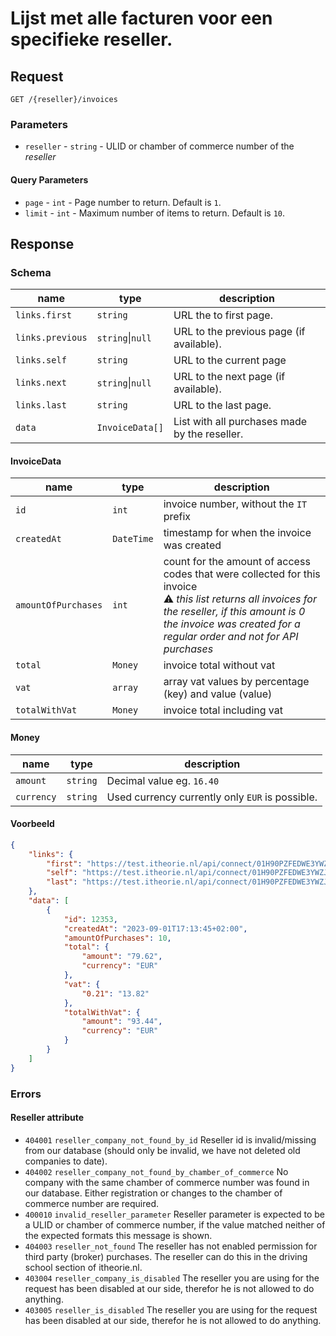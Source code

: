 # Lijst met alle facturen voor een specifieke reseller.

## Request
```http
GET /{reseller}/invoices
```

### Parameters
* `reseller` - `string` - ULID or chamber of commerce number of the <dfn>reseller</dfn>

#### Query Parameters
* `page` - `int` - Page number to return. Default is `1`.
* `limit` - `int` - Maximum number of items to return. Default is `10`.

## Response
### Schema
| name             | type             | description                              |
|------------------|------------------|------------------------------------------|
| `links.first`    | `string`         | URL the to first page.                   |
| `links.previous` | `string`\|`null` | URL to the previous page (if available). |
| `links.self`     | `string`         | URL to the current page                  |
| `links.next`     | `string`\|`null` | URL to the next page (if available).     |
| `links.last`     | `string`         | URL to the last page.                    |
| `data` | `InvoiceData[]` | List with all purchases made by the reseller. |

#### InvoiceData
| name                | type       | description                                                                                                                                                                                                                          |
|---------------------|------------|--------------------------------------------------------------------------------------------------------------------------------------------------------------------------------------------------------------------------------------|
| `id`                | `int`      | invoice number, without the `IT` prefix                                                                                                                                                                                              |
| `createdAt`         | `DateTime` | timestamp for when the invoice was created                                                                                                                                                                                           |
| `amountOfPurchases` | `int`      | count for the amount of access codes that were collected for this invoice <br> :warning: _this list returns all invoices for the reseller, if this amount is 0 the invoice was created for a regular order and not for API purchases_ |
| `total`             | `Money`    | invoice total without vat                                                                                                                                                                                                            |
| `vat`               | `array`    | array vat values by percentage (key) and value (value)                                                                                                                                                                               |
| `totalWithVat`      | `Money`    | invoice total including vat                                                                                                                                                                                                          |

#### Money
| name       | type     | description                                     |
|------------|----------|-------------------------------------------------|
| `amount`   | `string` | Decimal value eg. `16.40`                       |
| `currency` | `string` | Used currency currently only `EUR` is possible. |

#### Voorbeeld
```json
{
    "links": {
        "first": "https://test.itheorie.nl/api/connect/01H90PZFEDWE3YWZJPD8Z7030P/invoices?page=1",
        "self": "https://test.itheorie.nl/api/connect/01H90PZFEDWE3YWZJPD8Z7030P/invoices?page=1",
        "last": "https://test.itheorie.nl/api/connect/01H90PZFEDWE3YWZJPD8Z7030P/invoices?page=1"
    },
    "data": [
        {
            "id": 12353,
            "createdAt": "2023-09-01T17:13:45+02:00",
            "amountOfPurchases": 10,
            "total": {
                "amount": "79.62",
                "currency": "EUR"
            },
            "vat": {
                "0.21": "13.82"
            },
            "totalWithVat": {
                "amount": "93.44",
                "currency": "EUR"
            }
        }
    ]
}
```

### Errors

#### Reseller attribute
* `404001` `reseller_company_not_found_by_id` Reseller id is invalid/missing from our database (should only be invalid, we have not deleted old companies to date).
* `404002` `reseller_company_not_found_by_chamber_of_commerce` No company with the same chamber of commerce number was found in our database. Either registration or changes to the chamber of commerce number are required.
* `400010` `invalid_reseller_parameter` Reseller parameter is expected to be a ULID or chamber of commerce number, if the value matched neither of the expected formats this message is shown.
* `404003` `reseller_not_found` The reseller has not enabled permission for third party (broker) purchases. The reseller can do this in the driving school section of itheorie.nl.
* `403004` `reseller_company_is_disabled` The reseller you are using for the request has been disabled at our side, therefor he is not allowed to do anything.
* `403005` `reseller_is_disabled` The reseller you are using for the request has been disabled at our side, therefor he is not allowed to do anything.
